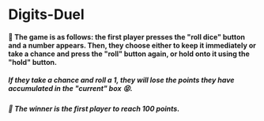 # Digits-Duel
#### 🎲 The game is as follows: the first player presses the "roll dice" button and a number appears. Then, they choose either to keep it immediately or take a chance and press the "roll" button again, or hold onto it using the "hold" button.


##### If they take a chance and roll a 1, they will lose the points they have accumulated in the "current" box 😝.

##### 👑 The winner is the first player to reach 100 points.
